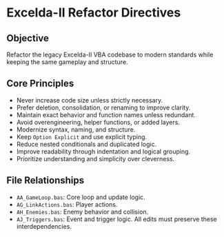# Excelda-II Refactor Directives

## Objective
Refactor the legacy Excelda-II VBA codebase to modern standards while keeping the same gameplay and structure.

## Core Principles
- Never increase code size unless strictly necessary.
- Prefer deletion, consolidation, or renaming to improve clarity.
- Maintain exact behavior and function names unless redundant.
- Avoid overengineering, helper functions, or added layers.
- Modernize syntax, naming, and structure.
- Keep `Option Explicit` and use explicit typing.
- Reduce nested conditionals and duplicated logic.
- Improve readability through indentation and logical grouping.
- Prioritize understanding and simplicity over cleverness.

## File Relationships
- `AA_GameLoop.bas`: Core loop and update logic.
- `AG_LinkActions.bas`: Player actions.
- `AH_Enemies.bas`: Enemy behavior and collision.
- `AJ_Triggers.bas`: Event and trigger logic.
All edits must preserve these interdependencies.
